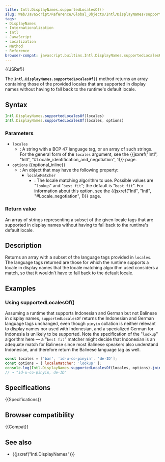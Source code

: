 ```yaml
---
title: Intl.DisplayNames.supportedLocalesOf()
slug: Web/JavaScript/Reference/Global_Objects/Intl/DisplayNames/supportedLocalesOf
tags:
- DisplayNames
- Internationalization
- Intl
- JavaScript
- Localization
- Method
- Reference
browser-compat: javascript.builtins.Intl.DisplayNames.supportedLocalesOf
---
```

{{JSRef}}

The **`Intl.DisplayNames.supportedLocalesOf()`** method returns an array
containing those of the provided locales that are supported in display names
without having to fall back to the runtime's default locale.

## Syntax

```js
Intl.DisplayNames.supportedLocalesOf(locales)
Intl.DisplayNames.supportedLocalesOf(locales, options)
```

### Parameters

- `locales`
  - : A string with a BCP 47 language tag, or an array of such strings. For the
    general form of the `locales` argument, see the
    {{jsxref("Intl",
		"Intl", "#Locale_identification_and_negotiation", 1)}}
    page.
- `options` {{optional_inline}}
  - : An object that may have the following property:
    - `localeMatcher`
      - : The locale matching algorithm to use. Possible values are "`lookup`"
        and "`best fit`"; the default is "`best fit`". For information about
        this option, see the
        {{jsxref("Intl", "Intl", "#Locale_negotiation", 1)}}
        page.

### Return value

An array of strings representing a subset of the given locale tags that are
supported in display names without having to fall back to the runtime's default
locale.

## Description

Returns an array with a subset of the language tags provided in `locales`. The
language tags returned are those for which the runtime supports a locale in
display names that the locale matching algorithm used considers a match, so that
it wouldn't have to fall back to the default locale.

## Examples

### Using supportedLocalesOf()

Assuming a runtime that supports Indonesian and German but not Balinese in
display names, `supportedLocalesOf` returns the Indonesian and German language
tags unchanged, even though `pinyin` collation is neither relevant to display
names nor used with Indonesian, and a specialized German for Indonesia is
unlikely to be supported. Note the specification of the "`lookup`" algorithm
here — a "`best fit`" matcher might decide that Indonesian is an adequate match
for Balinese since most Balinese speakers also understand Indonesian, and
therefore return the Balinese language tag as well.

```js
const locales = ['ban', 'id-u-co-pinyin', 'de-ID'];
const options = { localeMatcher: 'lookup' };
console.log(Intl.DisplayNames.supportedLocalesOf(locales, options).join(', '));
// → "id-u-co-pinyin, de-ID"
```

## Specifications

{{Specifications}}

## Browser compatibility

{{Compat}}

## See also

- {{jsxref("Intl.DisplayNames")}}
